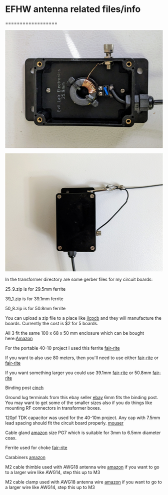 # EFHW antenna related files/info

==================

![xfmr](images/xfmr.jpg)

![xfmroutside](images/xfmroutside.jpg)

In the transformer directory are some gerber files for my circuit boards:

25_9.zip is for 29.5mm ferrite

39_1.zip is for 39.1mm ferrite

50_8.zip is for 50.8mm ferrite 

You can upload a zip file to a place like [jlcpcb](https://jlcpcb.com/) and they will manufacture the boards. Currently the cost is $2 for 5 boards.

All 3 fit the same 100 x 68 x 50 mm enclosure which can be bought here:[Amazon](https://www.amazon.com/dp/B07TYNYW1S?psc=1&ref=ppx_yo2ov_dt_b_product_details)

For the portable 40-10 project I used this ferrite [fair-rite](https://fair-rite.com/product/round-cable-emi-suppression-cores-2661102002/)

If you want to also use 80 meters, then you'll need to use either [fair-rite](https://fair-rite.com/product/round-cable-emi-suppression-cores-2643102402/) or [fair-rite](https://fair-rite.com/product/round-cable-emi-suppression-cores-2643102002/)

If you want something larger you could use 39.1mm [fair-rite](https://fair-rite.com/product/round-cable-emi-suppression-cores-2643251002/) or 50.8mm [fair-rite](https://fair-rite.com/product/round-cable-emi-suppression-cores-2643626102/)

Binding post [cinch](https://www.belfuse.com/product/part-details?partn=111-2223-001)

Ground lug terminals from this ebay seller [ebay](https://www.ebay.com/str/riven99?_trksid=p2047675.m3561.l2563) 6mm fits the binding post. You may want to get some of the smaller sizes also if you do things like mounting RF connectors in transformer boxes.

120pf TDK capacitor was used for the 40-10m project. Any cap with 7.5mm lead spacing should fit the circuit board properly. [mouser](https://www.mouser.com/ProductDetail/810-CC45SL3FD121JYNA)

Cable gland [amazon](https://www.amazon.com/gp/product/B07233GJ6M/ref=ppx_yo_dt_b_asin_title_o05_s00?ie=UTF8&th=1) size PG7 which is suitable for 3mm to 6.5mm diameter coax.

Ferrite used for choke [fair-rite](https://fair-rite.com/product/round-cable-emi-suppression-cores-2631480002/)

Carabiners [amazon](https://www.amazon.com/gp/product/B0833WSCCF/ref=ppx_yo_dt_b_search_asin_title?ie=UTF8&psc=1)

M2 cable thimble used with AWG18 antenna wire [amazon](https://www.amazon.com/gp/product/B0746D6192/ref=ppx_yo_dt_b_search_asin_title?ie=UTF8&psc=1) if you want to go to a larger wire like AWG14, step this up to M3

M2 cable clamp used with AWG18 antenna wire [amazon](https://www.amazon.com/gp/product/B07FVMKBHD/ref=ppx_yo_dt_b_search_asin_title?ie=UTF8&psc=1) if you want to go to a larger wire like AWG14, step this up to M3